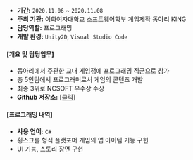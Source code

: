 
- **기간:** `2020.11.06` ~ `2020.11.08`
- **주최 기관:** 이화여자대학교 소프트웨어학부 게임제작 동아리 KING
- **담당역할:** 프로그래밍
- **개발 환경:** `Unity2D`, `Visual Studio Code`

#### [개요 및 담당업무]

- 동아리에서 주관한 교내 게임잼에 프로그래밍 직군으로 참가
- 총 5인팀에서 프로그래머로서 게임의 콘텐츠 개발
- 최종 3위로 NCSOFT 우수상 수상
- **Github 저장소:** [[클릭]](https://github.com/solidcellaMoon/HalBaeDDO-MaKINGJam)

#### [프로그래밍 내역]

- **사용 언어:** `C#`
- 횡스크롤 형식 플랫포머 게임의 맵 아이템 기능 구현
- UI 기능, 스토리 장면 구현